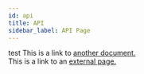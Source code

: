 ```yaml
---
id: api
title: API
sidebar_label: API Page
---
```


test
This is a link to [another document.](index.md)  
This is a link to an [external page.](https://www.github.com)